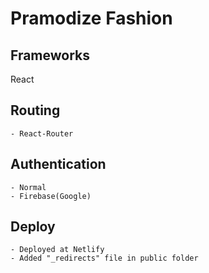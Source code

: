 # Pramodize Fashion

## Frameworks

React

## Routing

    - React-Router

## Authentication

    - Normal
    - Firebase(Google)

## Deploy

    - Deployed at Netlify
    - Added "_redirects" file in public folder

